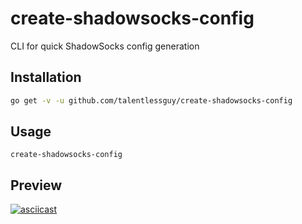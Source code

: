 # create-shadowsocks-config

CLI for quick ShadowSocks config generation

## Installation

```sh
go get -v -u github.com/talentlessguy/create-shadowsocks-config
```

## Usage

```
create-shadowsocks-config
```

## Preview

[![asciicast](https://asciinema.org/a/1gHhmxTwfR9B379hlDTTIEZlN.svg)](https://asciinema.org/a/1gHhmxTwfR9B379hlDTTIEZlN)

